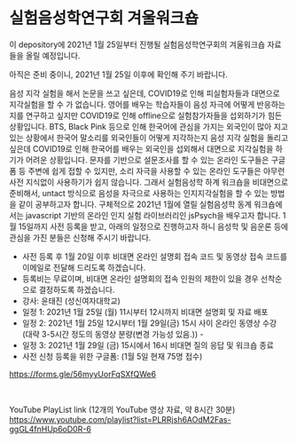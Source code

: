 # 실험음성학연구회 겨울워크숍 

이 depository에 2021년 1월 25일부터 진행될 실험음성학연구회의 겨울워크숍 자료들을 올릴 예정입니다.

아직은 준비 중이니,  2021년 1월 25일 이후에 확인해 주기 바랍니다. 

음성 지각 실험을 해서 논문을 쓰고 싶은데, COVID19로 인해 피실험자들과 대면으로 지각실험을 할 수 가 없습니다. 영어를 배우는 학습자들이 음성 자극에 어떻게 반응하는 지를 연구하고 싶지만 COVID19로 인해 offline으로 실험참가자들을 섭외하기가 힘든 상황입니다. BTS, Black Pink 등으로 인해 한국어에 관심을 가지는 외국인이 많아 지고 있는 상황에서 한국어 말소리를 외국인들이 어떻게 지각하는지 음성 지각 실험을 돌리고 싶은데 COVID19로 인해 한국어를 배우는 외국인을 섭외해서 대면으로 지각실험을 하기가 어려운 상황입니다. 문자를 기반으로 설문조사를 할 수 있는 온라인 도구들은 구글폼 등 주변에 쉽게 접할 수 있지만, 소리 자극을 사용할 수 있는 온라인 도구들은 아무런 사전 지식없이 사용하기가 쉽지 않습니다. 그래서 실험음성학 하계 워크숍을 비대면으로 준비해서, untact 방식으로 음성을 자극으로 사용하는 인지지각실험을 할 수 있는 방법을 같이 공부하고자 합니다. 구체적으로 2021년 1월에 열릴 실험음성학 동계 워크숍에서는 javascript 기반의 온라인 인지 실험 라이브러리인 jsPsych을 배우고자 합니다. 1월 15일까지 사전 등록을 받고, 아래의 일정으로 진행하고자 하니 음성학 및 음운론 등에 관심을 가진 분들은 신청해 주시기 바랍니다. 

- 사전 등록 후 1월 20일 이후 비대면 온라인 설명회 접속 코드 및 동영상 접속 코드를 이메일로 전달해 드리도록 하겠습니다.
- 등록비는 무료이며, 비대면 온라인 설명회의 접속 인원의 제한이 있을 경우 선착순으로 결정하도록 하겠습니다. 
- 강사: 윤태진 (성신여자대학교)
- 일정 1: 2021년 1월 25일 (월) 11시부터 12시까지 비대면 설명회 및 자료 배포
- 일정 2: 2021년 1월 25일 12시부터 1월 29일(금) 15시 사이 온라인 동영상 수강 (대략 3-5시간 정도의 동영상 분량(변경 가능성 있음.)) -
- 일정 3: 2021년 1월 29일 (금) 15시에서 16시 비대면 질의 응답 및 워크숍 종료 
- 사전 신청 등록을 위한 구글폼: (1월 5일 현재 75명 접수)

<a href="https://forms.gle/56myyUorFqSXfQWe6">https://forms.gle/56myyUorFqSXfQWe6</a> </p><br />


YouTube PlayList link (12개의 YouTube 영상 자료, 약 8시간 30분)
https://www.youtube.com/playlist?list=PLRRjsh6AOdM2Fas-ggGL4fnHUp6oD0R-6





